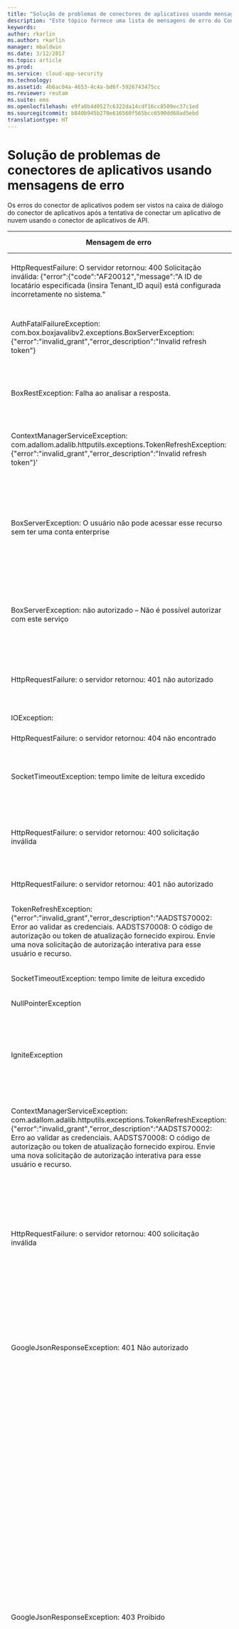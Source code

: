 ```yaml
---
title: "Solução de problemas de conectores de aplicativos usando mensagens de erro no Cloud App Security| Microsoft Docs"
description: "Este tópico fornece uma lista de mensagens de erro do Conector de aplicativos de API, além de recomendações de solução para cada uma."
keywords: 
author: rkarlin
ms.author: rkarlin
manager: mbaldwin
ms.date: 3/12/2017
ms.topic: article
ms.prod: 
ms.service: cloud-app-security
ms.technology: 
ms.assetid: 4b6ac04a-4653-4c4a-bd6f-5926743475cc
ms.reviewer: reutam
ms.suite: ems
ms.openlocfilehash: e9fa0b4d0527c6322da14cdf16cc8509ec37c1ed
ms.sourcegitcommit: b840b945b270e616560f565bcc6590dd68ad5ebd
translationtype: HT
---
```

# <a name="troubleshooting-app-connectors-using-error-messages"></a>Solução de problemas de conectores de aplicativos usando mensagens de erro

Os erros do conector de aplicativos podem ser vistos na caixa de diálogo do conector de aplicativos após a tentativa de conectar um aplicativo de nuvem usando o conector de aplicativos de API.


|Mensagem de erro|Aplicativo relevante|Descrição|Resolução|
|----|----|----|------------|
|HttpRequestFailure: O servidor retornou: 400 Solicitação inválida: {"error":{"code":"AF20012","message":"A ID de locatário especificada (insira Tenant_ID aqui) está configurada incorretamente no sistema."|Office 365 |Não foi encontrada nenhuma licença atribuída do Office 365. |Atribua pelo menos uma licença do Office 365 ao seu locatário.| 
|AuthFatalFailureException: com.box.boxjavalibv2.exceptions.BoxServerException: {"error":"invalid_grant","error_description":"Invalid refresh token"}|Caixa|O token de atualização do Box não é válido|Siga o processo para conectar o Box ao Cloud App Security novamente.|
|BoxRestException: Falha ao analisar a resposta.|Caixa|Erro interno|Clique no link “Teste agora” novamente para testar a conexão com o Box.|
|ContextManagerServiceException: com.adallom.adalib.httputils.exceptions.TokenRefreshException: {"error":"invalid_grant","error_description":"Invalid refresh token"}'|Caixa|O token de atualização do Box não é válido|Siga o processo para conectar o Box ao Cloud App Security novamente.|
|BoxServerException: O usuário não pode acessar esse recurso sem ter uma conta enterprise|Caixa|A conta do Box não é uma conta da empresa.|Atualize sua licença do Box para a versão Enterprise e siga o processo para conectar o Box ao Cloud App Security novamente.|
|BoxServerException: não autorizado – Não é possível autorizar com este serviço|Caixa|O Administrador do Box excluiu o aplicativo do Cloud App Security no Box.|Siga o processo para conectar o Box ao Cloud App Security novamente.|
|HttpRequestFailure: o servidor retornou: 401 não autorizado|Okta|O token Okta não é válido.|Siga o processo para conectar o Okta ao Cloud App Security novamente.|
|IOException:|Okta|Erro interno|Contate o suporte|
|HttpRequestFailure: o servidor retornou: 404 não encontrado|Okta|Erro interno|Contate o suporte|
|SocketTimeoutException: tempo limite de leitura excedido|Salesforce|Erro interno|Clique no link “Teste agora” novamente para testar a conexão com o Salesforce.|
|HttpRequestFailure: o servidor retornou: 400 solicitação inválida|Salesforce|A conexão com o Salesforce não foi concluída ou expirou.|Siga o processo para conectar o Salesforce ao Cloud App Security novamente.|
|HttpRequestFailure: o servidor retornou: 401 não autorizado|Office 365|Problema interno|Clique no link “Testar agora” novamente|
|TokenRefreshException: {"error":"invalid_grant","error_description":"AADSTS70002: Error ao validar as credenciais. AADSTS70008: O código de autorização ou token de atualização fornecido expirou. Envie uma nova solicitação de autorização interativa para esse usuário e recurso.|Office 365|Token expirado|Siga o processo para conectar o Office 365 ao Cloud App Security novamente.|
|SocketTimeoutException: tempo limite de leitura excedido|Office 365|Erro interno|Clique no link “Testar agora” novamente|
|NullPointerException|Office 365|Erro interno|Contate o suporte|
|IgniteException|Office 365|O domínio ou o usuário não são válidos|Redefina suas configurações e siga o processo para conectar o Office 365 ao Cloud App Security novamente.|
|ContextManagerServiceException: com.adallom.adalib.httputils.exceptions.TokenRefreshException: {"error":"invalid_grant","error_description":"AADSTS70002: Erro ao validar as credenciais. AADSTS70008: O código de autorização ou token de atualização fornecido expirou. Envie uma nova solicitação de autorização interativa para esse usuário e recurso.|Office 365|O domínio ou o usuário não são válidos|Redefina suas configurações e siga o processo para conectar o Office 365 ao Cloud App Security novamente.|
|HttpRequestFailure: o servidor retornou: 400 solicitação inválida|Office 365|Erro interno|Clique no link “Teste agora” dentro de alguns minutos; se não funcionar, siga o processo para conectar o Office 365 ao Cloud App Security novamente.|
|GoogleJsonResponseException: 401 Não autorizado|G Suite|Acesso negado Você não está autorizado a ler registros de atividade. O usuário de logon no G Suite deve ser um administrador.|Siga o processo para conectar o G Suite ao Cloud App Security novamente usando uma conta de administrador.|
|GoogleJsonResponseException: 403 Proibido|G Suite|Problemas durante a execução da API do G Suite.|Se você acabou de implantar o Conector de Aplicativos do Cloud App Security para G Suite, verifique o seguinte: se você clicou em Ilimitado, confira se sua conta do G Suite é realmente ilimitada. Caso contrário, execute o Conector de Aplicativos novamente e desmarque a opção de conta ilimitada. Verifique se os escopos definidos durante a instalação estão corretos. Se você não estiver realizando uma nova implantação e esse erro for exibido, pode ser que você tenha atingido o limite da API para o dia. Os eventos do G Suite serão renovados no dia seguinte.|
|TokenResponseException: 400 Solicitação inválida|G Suite|A conexão com o G Suite não foi concluída ou expirou.|Siga o processo para conectar o G Suite ao Cloud App Security novamente.|
|RuntimeException: com.adallom.adalib.httputils.exceptions.HttpRequestFailure: O servidor retornou: 403 Proibido|ServiceNow|As permissões estão incorretas|Siga o processo para conectar o ServiceNow ao Cloud App Security novamente usando uma conta de administrador.|
|HttpRequestFailure: o servidor retornou: 401 não autorizado|Exchange Online|Usuário ou senha incorretos|Verifique se o nome de usuário e a senha estão corretos e siga o processo para conectar o Exchange Online ao Cloud App Security novamente.|
|HttpRequestFailure: o servidor retornou: 404 não encontrado|Exchange Online|O usuário que você está usando para fazer logon no Exchange Online não tem uma caixa de correio principal no Exchange Online (por exemplo, um usuário que não existe no Azure AD ou um usuário existe no Azure AD, mas não tem uma licença do Exchange Online).|Siga o processo para conectar o Exchange Online ao Cloud App Security novamente usando uma nova conta de administrador.|
|NullPointerException|AWS|Erro interno|Contate o suporte|
|HttpRequestFailure: O servidor retornou: 500 Erro interno do servidor|Todos os aplicativos|Ocorreu um erro no aplicativo.|Verificar o status do aplicativo|
|Tempo limite do serviço excedido|Todos os aplicativos|Foi detectado um tempo limite excedido de conexão entre o Cloud App Security e o aplicativo. Isso pode ocorrer devido a um problema com o aplicativo.|Tente novamente mais tarde.|

## <a name="see-also"></a>Veja também  
[Atividades diárias para proteger seu ambiente de nuvem](daily-activities-to-protect-your-cloud-environment.md)   
[Para obter suporte técnico, visite a página de suporte assistido do Cloud App Security.](http://support.microsoft.com/oas/default.aspx?prid=16031)   
[Os clientes Premier também podem escolher o Cloud App Security diretamente no Portal Premier.](https://premier.microsoft.com/)  
  
  